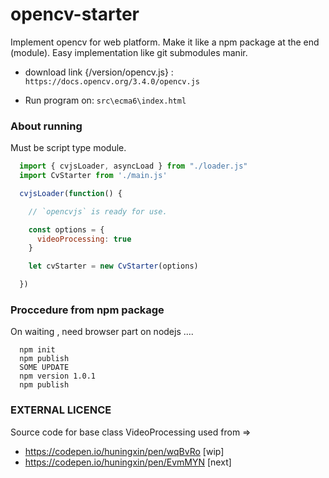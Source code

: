 
# opencv-starter #

  Implement opencv for web platform. Make it like a npm package at the end (module). Easy implementation like git submodules manir.

 - download link {/version/opencv.js} :
   `https://docs.opencv.org/3.4.0/opencv.js`

 - Run program on:
   `src\ecma6\index.html`


### About running ###

 
 Must be script type module.

```js
  import { cvjsLoader, asyncLoad } from "./loader.js"
  import CvStarter from './main.js'

  cvjsLoader(function() {

    // `opencvjs` is ready for use.

    const options = {
      videoProcessing: true
    }

    let cvStarter = new CvStarter(options)

  })
```

### Proccedure from npm package ###
 On waiting , need browser part on nodejs ....

```
  npm init
  npm publish
  SOME UPDATE
  npm version 1.0.1
  npm publish
```

### EXTERNAL LICENCE ###

  Source code for base class VideoProcessing used from =>
  - https://codepen.io/huningxin/pen/wqBvRo [wip]
  - https://codepen.io/huningxin/pen/EvmMYN [next]
